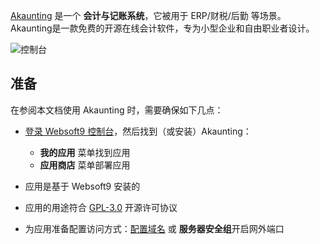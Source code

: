 [Akaunting](https://akaunting.com/) 是一个 **会计与记账系统**，它被用于 ERP/财税/后勤  等场景。Akaunting是一款免费的开源在线会计软件，专为小型企业和自由职业者设计。


![控制台](https://libs.websoft9.com/Websoft9/DocsPicture/zh/akaunting/akaunting-gui-websoft9.png)


## 准备

在参阅本文档使用 Akaunting 时，需要确保如下几点：

- [登录 Websoft9 控制台](./login-console)，然后找到（或安装）Akaunting：
  - **我的应用** 菜单找到应用 
  - **应用商店** 菜单部署应用

- 应用是基于 Websoft9 安装的


- 应用的用途符合 [GPL-3.0](https://opensource.org/licenses/GPL-3.0) 开源许可协议


- 为应用准备配置访问方式：[配置域名](./domain-set) 或 **服务器安全组**开启网外端口